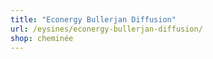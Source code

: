```yaml
---
title: "Econergy Bullerjan Diffusion"
url: /eysines/econergy-bullerjan-diffusion/
shop: cheminée
---
```

